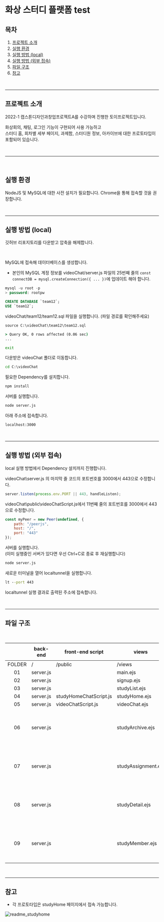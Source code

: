 # 화상 스터디 플랫폼 test

## 목차
1. [프로젝트 소개](#프로젝트-소개) <br>
1. [실행 환경](#실행-환경)<br>
1. [실행 방법 (local)](#실행-방법-local)<br>
1. [실행 방법 (외부 접속)](#실행-방법-외부-접속)<br>
1. [파일 구조](#파일-구조)
1. [참고](#참고)


<br>

---

## 프로젝트 소개

2022-1 캡스톤디자인과창업프로젝트A를 수강하며 진행한 토이프로젝트입니다.

화상회의, 채팅, 로그인 기능이 구현되어 사용 가능하고 <br>
스터디 홈, 회차별 세부 페이지, 과제함, 스터디원 정보, 아카이브에 대한 프로토타입이 포함되어 있습니다. 

<br>

---

<br>

## 실행 환경
NodeJS 및 MySQL에 대한 사전 설치가 필요합니다.
Chrome을 통해 접속할 것을 권장합니다.

<br>

---

## 실행 방법 (local)

깃허브 리포지토리를 다운받고 압축을 해제합니다. 

<br>

MySQL에 접속해 데이터베이스를 생성합니다.
* 본인의 MySQL 계정 정보를 videoChat/server.js 파일의 25번째 줄의 `const connectDB = mysql.createConnection({ ... })`에 업데이트 해야 합니다.
```sql
mysql -u root -p
> password: rootpw

CREATE DATABASE `team12`;
USE `team12`;
```

videoChat/team12/team12.sql 파일을 실행합니다. (파일 경로를 확인해주세요)
```cmd
source C:\videoChat\team12\team12.sql

> Query OK, 0 rows affected (0.06 sec)
...

exit
```

다운받은 videoChat 폴더로 이동합니다.
```cmd
cd C:\videoChat
```

필요한 Dependency를 설치합니다.
```cmd
npm install
```

서버를 실행합니다.
```cmd
node server.js
```

아래 주소에 접속합니다. 
```cmd
localhost:3000
```

<br>

---

## 실행 방법 (외부 접속)

local 실행 방법에서 Dependency 설치까지 진행합니다.

videoChat\server.js 의 마지막 줄 코드의 포트번호를 3000에서 443으로 수정합니다.
```js
server.listen(process.env.PORT || 443, handleListen);
```

videoChat\public\videoChatScript.js에서 11번째 줄의 포트번호를 3000에서 443으로 수정합니다.
```js
const myPeer = new Peer(undefined, {
    path: "/peerjs",
    host: "/",
    port: "443"
});
```

서버를 실행합니다. <br>
(이미 실행중인 서버가 있다면 우선 Ctrl+C로 종료 후 재실행합니다)
```cmd
node server.js
```

새로운 터미널을 열어 localtunnel을 실행합니다.
```cmd
lt --port 443
```

localtunnel 실행 결과로 출력된 주소에 접속합니다. 

<br>

---

## 파일 구조 
<br>

|   |**back-end**|**front-end script**|**views**      |**비고**|
|:-:|------------|--------------------|---------------|--------|
|FOLDER|/        |/public             |/views         |        |
|01 |server.js   |                    |main.ejs       |        |
|02 |server.js   |                    |signup.ejs     |        |
|03 |server.js   |                    |studyList.ejs  |        |
|04 |server.js   |studyHomeChatScript.js|studyHome.ejs|        |
|05 |server.js   |videoChatScript.js|videoChat.ejs    |        |
|06 |server.js   |                    |studyArchive.ejs     |프로토타입|
|07 |server.js   |                    |studyAssignment.ejs  |프로토타입|
|08 |server.js   |                    |studyDetail.ejs      |프로토타입|
|09 |server.js   |                    |studyMember.ejs      |프로토타입|


<br>

---

## 참고

- 각 프로토타입은 studyHome 페이지에서 접속 가능합니다.

![readme_studyhome](https://user-images.githubusercontent.com/71037606/206397176-a9c7e415-03df-4110-a879-fba5d2d75d43.jpg)